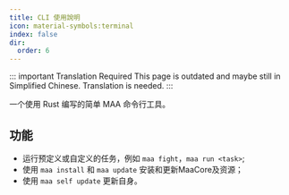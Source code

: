 ```yaml
---
title: CLI 使用說明
icon: material-symbols:terminal
index: false
dir:
  order: 6
---
```


::: important Translation Required
This page is outdated and maybe still in Simplified Chinese. Translation is needed.
:::

一个使用 Rust 编写的简单 MAA 命令行工具。

## 功能

- 运行预定义或自定义的任务，例如 `maa fight`，`maa run <task>`;
- 使用 `maa install` 和 `maa update` 安装和更新MaaCore及资源；
- 使用 `maa self update` 更新自身。

<Catalog base='/zh-tw/manual/cli/' />
